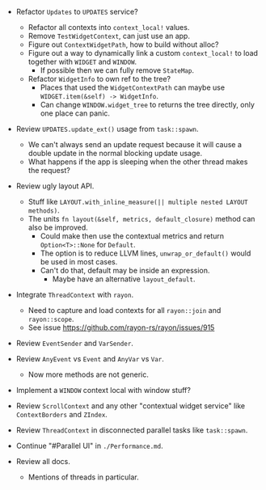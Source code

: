 * Refactor `Updates` to `UPDATES` service?
    - Refactor all contexts into `context_local!` values.
    - Remove `TestWidgetContext`, can just use an app.
    - Figure out `ContextWidgetPath`, how to build without alloc?
    - Figure out a way to dynamically link a custom `context_local!` to load together with `WIDGET` and `WINDOW`.
        - If possible then we can fully remove `StateMap`.
    - Refactor `WidgetInfo` to own ref to the tree?
        - Places that used the `WidgetContextPath` can maybe use `WIDGET.item(&self) -> WidgetInfo`.
        - Can change `WINDOW.widget_tree` to returns the tree directly, only one place can panic.

* Review `UPDATES.update_ext()` usage from `task::spawn`.
    - We can't always send an update request because it will cause a double update in the normal blocking update usage.
    - What happens if the app is sleeping when the other thread makes the request?

* Review ugly layout API.
    - Stuff like `LAYOUT.with_inline_measure(|| multiple nested LAYOUT methods)`.
    - The units `fn layout(&self, metrics, default_closure)` method can also be improved.
        - Could make then use the contextual metrics and return `Option<T>::None` for `Default`.
        - The option is to reduce LLVM lines, `unwrap_or_default()` would be used in most cases.
        - Can't do that, default may be inside an expression.
            - Maybe have an alternative `layout_default`.

* Integrate `ThreadContext` with `rayon`.
    - Need to capture and load contexts for all `rayon::join` and `rayon::scope`.
    - See issue https://github.com/rayon-rs/rayon/issues/915
* Review `EventSender` and `VarSender`.
* Review `AnyEvent` vs `Event` and `AnyVar` vs `Var`.
    - Now more methods are not generic.

* Implement a `WINDOW` context local with window stuff?
* Review `ScrollContext` and any other "contextual widget service" like `ContextBorders` and `ZIndex`.
* Review `ThreadContext` in disconnected parallel tasks like `task::spawn`.

* Continue "#Parallel UI" in `./Performance.md`.

* Review all docs.
    - Mentions of threads in particular.